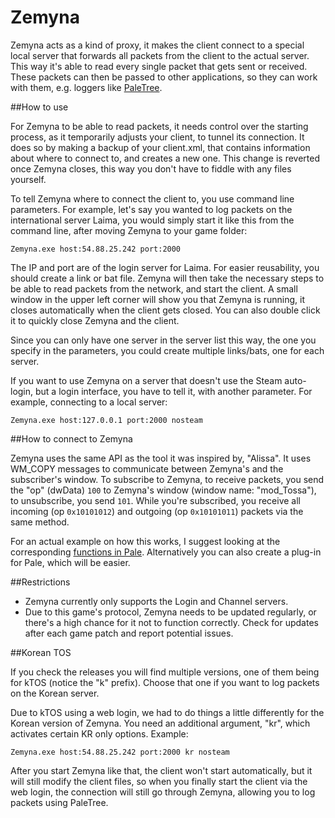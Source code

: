 # Zemyna

Zemyna acts as a kind of proxy, it makes the client connect to a special local server that forwards all packets from the client to the actual server. This way it's able to read every single packet that gets sent or received. These packets can then be passed to other applications, so they can work with them, e.g. loggers like [PaleTree](https://github.com/exectails/PaleTree).

##How to use

For Zemyna to be able to read packets, it needs control over the starting process, as it temporarily adjusts your client, to tunnel its connection. It does so by making a backup of your client.xml, that contains information about where to connect to, and creates a new one. This change is reverted once Zemyna closes, this way you don't have to fiddle with any files yourself.

To tell Zemyna where to connect the client to, you use command line parameters. For example, let's say you wanted to log packets on the international server Laima, you would simply start it like this from the command line, after moving Zemyna to your game folder:

`Zemyna.exe host:54.88.25.242 port:2000`

The IP and port are of the login server for Laima. For easier reusability, you should create a link or bat file. Zemyna will then take the necessary steps to be able to read packets from the network, and start the client. A small window in the upper left corner will show you that Zemyna is running, it closes automatically when the client gets closed. You can also double click it to quickly close Zemyna and the client.

Since you can only have one server in the server list this way, the one you specify in the parameters, you could create multiple links/bats, one for each server.

If you want to use Zemyna on a server that doesn't use the Steam auto-login, but a login interface, you have to tell it, with another parameter. For example, connecting to a local server:

`Zemyna.exe host:127.0.0.1 port:2000 nosteam`

##How to connect to Zemyna

Zemyna uses the same API as the tool it was inspired by, "Alissa". It uses WM_COPY messages to communicate between Zemyna's and the subscriber's window. To subscribe to Zemyna, to receive packets, you send the "op" (dwData) `100` to Zemyna's window (window name: "mod_Tossa"), to unsubscribe, you send `101`. While you're subscribed, you receive all incoming (op `0x10101012`) and outgoing (op `0x10101011`) packets via the same method.

For an actual example on how this works, I suggest looking at the corresponding [functions in Pale](https://github.com/exectails/PaleTree/blob/master/PaleTree/FrmMain.cs#L561). Alternatively you can also create a plug-in for Pale, which will be easier.

##Restrictions

- Zemyna currently only supports the Login and Channel servers.
- Due to this game's protocol, Zemyna needs to be updated regularly, or there's a high chance for it not to function correctly. Check for updates after each game patch and report potential issues.

##Korean TOS

If you check the releases you will find multiple versions, one of them being for kTOS (notice the "k" prefix). Choose that one if you want to log packets on the Korean server.

Due to kTOS using a web login, we had to do things a little differently for the Korean version of Zemyna. You need an additional argument, "kr", which activates certain KR only options. Example:

`Zemyna.exe host:54.88.25.242 port:2000 kr nosteam`

After you start Zemyna like that, the client won't start automatically, but it will still modify the client files, so when you finally start the client via the web login, the connection will still go through Zemyna, allowing you to log packets using PaleTree.
